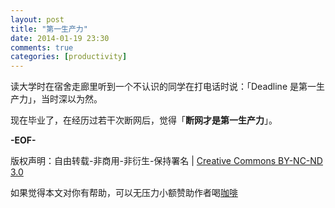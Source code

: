 ```yaml
---
layout: post
title: "第一生产力"
date: 2014-01-19 23:30
comments: true
categories: [productivity]
---
```


读大学时在宿舍走廊里听到一个不认识的同学在打电话时说：「Deadline 是第一生产力」，当时深以为然。

现在毕业了，在经历过若干次断网后，觉得「**断网才是第一生产力**」。

**-EOF-**

版权声明：自由转载-非商用-非衍生-保持署名 | [Creative Commons BY-NC-ND 3.0](http://creativecommons.org/licenses/by-nc-nd/3.0/deed.zh "CC 3.0")

如果觉得本文对你有帮助，可以无压力小额赞助作者喝[咖啡](http://me.alipay.com/zhaqiang)
